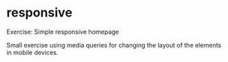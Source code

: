 # responsive
Exercise: Simple responsive homepage

Small exercise using media queries for changing the layout of the elements in mobile devices.

